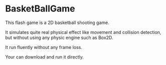 BasketBallGame
==============

This flash game is a 2D basketball shooting game.

It simulates quite real physical effect like movement and collision detection, but without using any physic engine such as Box2D.

It run fluently without any frame loss.

Your can download and run it directly.
